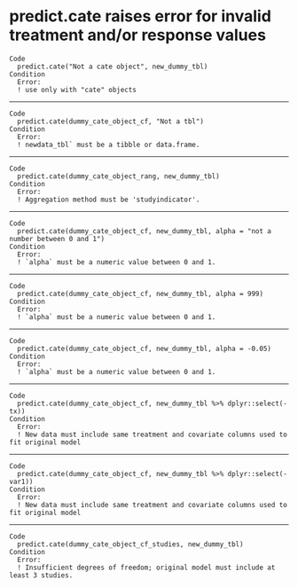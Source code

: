 # predict.cate raises error for invalid treatment and/or response values

    Code
      predict.cate("Not a cate object", new_dummy_tbl)
    Condition
      Error:
      ! use only with "cate" objects

---

    Code
      predict.cate(dummy_cate_object_cf, "Not a tbl")
    Condition
      Error:
      ! newdata_tbl` must be a tibble or data.frame.

---

    Code
      predict.cate(dummy_cate_object_rang, new_dummy_tbl)
    Condition
      Error:
      ! Aggregation method must be 'studyindicator'.

---

    Code
      predict.cate(dummy_cate_object_cf, new_dummy_tbl, alpha = "not a number between 0 and 1")
    Condition
      Error:
      ! `alpha` must be a numeric value between 0 and 1.

---

    Code
      predict.cate(dummy_cate_object_cf, new_dummy_tbl, alpha = 999)
    Condition
      Error:
      ! `alpha` must be a numeric value between 0 and 1.

---

    Code
      predict.cate(dummy_cate_object_cf, new_dummy_tbl, alpha = -0.05)
    Condition
      Error:
      ! `alpha` must be a numeric value between 0 and 1.

---

    Code
      predict.cate(dummy_cate_object_cf, new_dummy_tbl %>% dplyr::select(-tx))
    Condition
      Error:
      ! New data must include same treatment and covariate columns used to fit original model

---

    Code
      predict.cate(dummy_cate_object_cf, new_dummy_tbl %>% dplyr::select(-var1))
    Condition
      Error:
      ! New data must include same treatment and covariate columns used to fit original model

---

    Code
      predict.cate(dummy_cate_object_cf_studies, new_dummy_tbl)
    Condition
      Error:
      ! Insufficient degrees of freedom; original model must include at least 3 studies.


